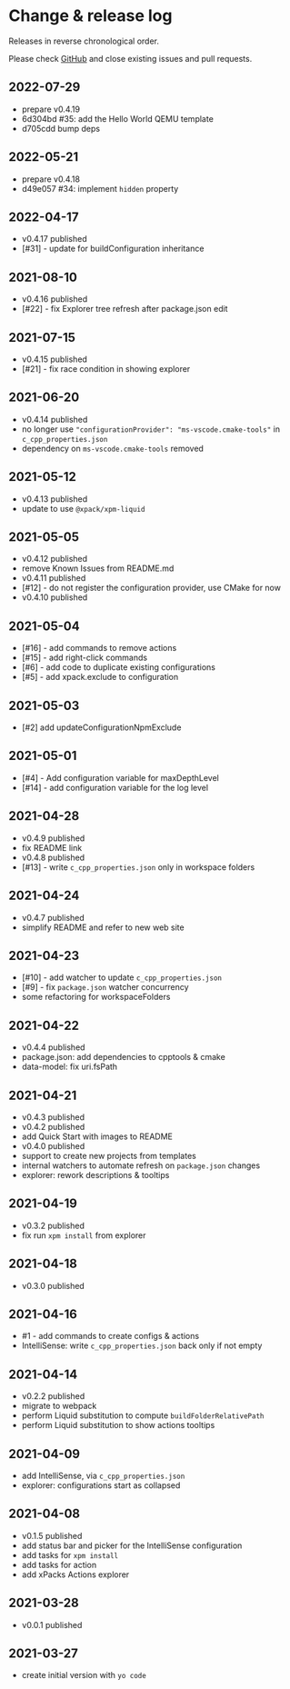 # Change & release log

Releases in reverse chronological order.

Please check
[GitHub](https://github.com/xpack/vscode-xpack-extension-ts/issues/)
and close existing issues and pull requests.

## 2022-07-29

* prepare v0.4.19
* 6d304bd #35: add the Hello World QEMU template
* d705cdd bump deps

## 2022-05-21

* prepare v0.4.18
* d49e057 #34: implement `hidden` property

## 2022-04-17

* v0.4.17 published
* [#31] - update for buildConfiguration inheritance

## 2021-08-10

* v0.4.16 published
* [#22] - fix Explorer tree refresh after package.json edit

## 2021-07-15

* v0.4.15 published
* [#21] - fix race condition in showing explorer

## 2021-06-20

* v0.4.14 published
* no longer use `"configurationProvider": "ms-vscode.cmake-tools"` in `c_cpp_properties.json`
* dependency on `ms-vscode.cmake-tools` removed

## 2021-05-12

* v0.4.13 published
* update to use `@xpack/xpm-liquid`

## 2021-05-05

* v0.4.12 published
* remove Known Issues from README.md
* v0.4.11 published
* [#12] - do not register the configuration provider, use CMake for now
* v0.4.10 published

## 2021-05-04

* [#16] - add commands to remove actions
* [#15] - add right-click commands
* [#6] - add code to duplicate existing configurations
* [#5] - add xpack.exclude to configuration

## 2021-05-03

* [#2] add updateConfigurationNpmExclude

## 2021-05-01

* [#4] - Add configuration variable for maxDepthLevel
* [#14] - add configuration variable for the log level

## 2021-04-28

* v0.4.9 published
* fix README link
* v0.4.8 published
* [#13] - write `c_cpp_properties.json` only in workspace folders

## 2021-04-24

* v0.4.7 published
* simplify README and refer to new web site

## 2021-04-23

* [#10] - add watcher to update `c_cpp_properties.json`
* [#9] - fix `package.json` watcher concurrency
* some refactoring for workspaceFolders

## 2021-04-22

* v0.4.4 published
* package.json: add dependencies to cpptools & cmake
* data-model: fix uri.fsPath

## 2021-04-21

* v0.4.3 published
* v0.4.2 published
* add Quick Start with images to README
* v0.4.0 published
* support to create new projects from templates
* internal watchers to automate refresh on `package.json` changes
* explorer: rework descriptions & tooltips

## 2021-04-19

* v0.3.2 published
* fix run `xpm install` from explorer

## 2021-04-18

* v0.3.0 published

## 2021-04-16

* #1 - add commands to create configs & actions
* IntelliSense: write `c_cpp_properties.json` back only if not empty

## 2021-04-14

* v0.2.2 published
* migrate to webpack
* perform Liquid substitution to compute `buildFolderRelativePath`
* perform Liquid substitution to show actions tooltips

## 2021-04-09

* add IntelliSense, via `c_cpp_properties.json`
* explorer: configurations start as collapsed

## 2021-04-08

* v0.1.5 published
* add status bar and picker for the IntelliSense configuration
* add tasks for `xpm install`
* add tasks for action
* add xPacks Actions explorer

## 2021-03-28

* v0.0.1 published

## 2021-03-27

* create initial version with `yo code`
